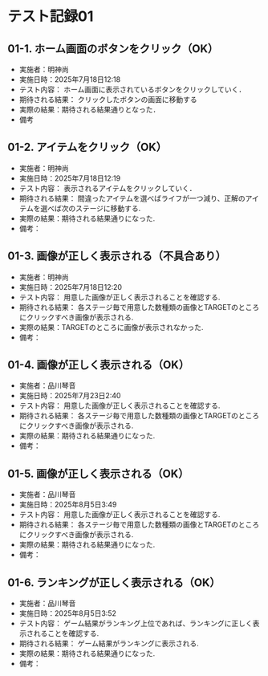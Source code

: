 # テスト記録01

## 01-1. ホーム画面のボタンをクリック（OK）
- 実施者：明神尚
- 実施日時：2025年7月18日12:18
- テスト内容：
ホーム画面に表示されているボタンをクリックしていく．
- 期待される結果：
クリックしたボタンの画面に移動する
- 実際の結果：期待される結果通りとなった．
- 備考

## 01-2. アイテムをクリック（OK）
- 実施者：明神尚
- 実施日時：2025年7月18日12:19
- テスト内容：
表示されるアイテムをクリックしていく．
- 期待される結果：
間違ったアイテムを選べばライフが一つ減り、正解のアイテムを選べば次のステージに移動する.
- 実際の結果：期待される結果通りになった.
- 備考：

## 01-3. 画像が正しく表示される（不具合あり）
- 実施者：明神尚
- 実施日時：2025年7月18日12:20
- テスト内容：
用意した画像が正しく表示されることを確認する.
- 期待される結果：
各ステージ毎で用意した数種類の画像とTARGETのところにクリックすべき画像が表示される.
- 実際の結果：TARGETのところに画像が表示されなかった.
- 備考：

## 01-4. 画像が正しく表示される（OK）
- 実施者：品川琴音
- 実施日時：2025年7月23日2:40
- テスト内容：
用意した画像が正しく表示されることを確認する.
- 期待される結果：
各ステージ毎で用意した数種類の画像とTARGETのところにクリックすべき画像が表示される.
- 実際の結果：期待される結果通りになった.
- 備考：

## 01-5. 画像が正しく表示される（OK）
- 実施者：品川琴音
- 実施日時：2025年8月5日3:49
- テスト内容：
用意した画像が正しく表示されることを確認する.
- 期待される結果：
各ステージ毎で用意した数種類の画像とTARGETのところにクリックすべき画像が表示される.
- 実際の結果：期待される結果通りになった.
- 備考：

## 01-6. ランキングが正しく表示される（OK）
- 実施者：品川琴音
- 実施日時：2025年8月5日3:52
- テスト内容：
ゲーム結果がランキング上位であれば、ランキングに正しく表示されることを確認する.
- 期待される結果：
ゲーム結果がランキングに表示される.
- 実際の結果：期待される結果通りになった.
- 備考：